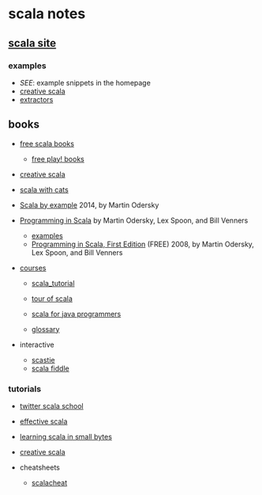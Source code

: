 

# scala notes

## [scala site](https://www.scala-lang.org/)

### examples
+ *SEE*: example snippets in the homepage 
+ [creative scala](https://www.creativescala.org/creative-scala.html)
+ [extractors](https://www.scala-lang.org/old/node/112)

## books

+ [free scala books](https://github.com/EbookFoundation/free-programming-books/blob/master/free-programming-books.md#scala)
	+ [free play! books](https://github.com/EbookFoundation/free-programming-books/blob/master/free-programming-books.md#play-scala)

+ [creative scala](https://www.creativescala.org/creative-scala.epub)
+ [scala with cats](https://books.underscore.io/scala-with-cats/scala-with-cats.epub)

+ [Scala by example](https://www.scala-lang.org/docu/files/ScalaByExample.pdf)
2014, by Martin Odersky

+ [Programming in Scala](https://booksites.artima.com/programming_in_scala)
	by Martin Odersky, Lex Spoon, and Bill Venners
	- [examples](https://booksites.artima.com/programming_in_scala/examples/)
	- [Programming in Scala, First Edition](https://www.artima.com/pins1ed/) (FREE)
	2008, by Martin Odersky, Lex Spoon, and Bill Venners

+ [courses](https://docs.scala-lang.org/learn.html)
	+ [scala_tutorial](https://www.scala-exercises.org/scala_tutorial/terms_and_types)
	+ [tour of scala]( https://docs.scala-lang.org/tour/tour-of-scala.html)
	+ [scala for java programmers](https://docs.scala-lang.org/tutorials/scala-for-java-programmers.html)


	+ [glossary](https://docs.scala-lang.org/glossary/index.html)

+ interactive
	+ [scastie](https://scastie.scala-lang.org/)
	+ [scala fiddle](https://scalafiddle.io/)

### tutorials
+ [twitter scala school](http://twitter.github.io/scala_school/)
+ [effective scala](https://twitter.github.io/effectivescala/)
+ [learning scala in small bytes](http://matt.might.net/articles/learning-scala-in-small-bites/)
 + [creative scala](https://www.creativescala.org/creative-scala.html)

+ cheatsheets
	+ [scalacheat](https://docs.scala-lang.org/cheatsheets/index.html)
	
<!--stackedit_data:
eyJoaXN0b3J5IjpbLTgxODQ1MTg5MF19
-->